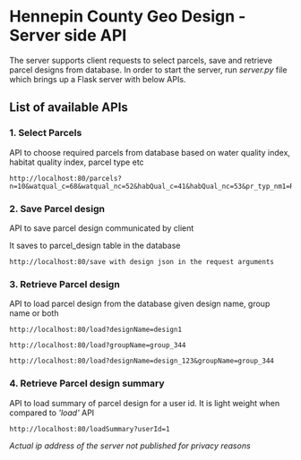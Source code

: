 # Hennepin County Geo Design - Server side API

The server supports client requests to select parcels, save and retrieve parcel designs from database. In order to start the server, run *server.py* file which brings up a Flask server with below APIs.

## List of available APIs
### 1. Select Parcels
API to choose required parcels from database based on water quality index, habitat quality index, parcel type etc
    
    http://localhost:80/parcels?n=10&watqual_c=68&watqual_nc=52&habQual_c=41&habQual_nc=53&pr_typ_nm1=RESIDENTIAL
    
### 2. Save Parcel design
API to save parcel design communicated by client 
    
It saves to parcel_design table in the database
    
    http://localhost:80/save with design json in the request arguments
    
 ### 3. Retrieve Parcel design
API to load parcel design from the database given design name, group name or both   

    http://localhost:80/load?designName=design1
    
    http://localhost:80/load?groupName=group_344
    
    http://localhost:80/load?designName=design_123&groupName=group_344
    
### 4. Retrieve Parcel design summary
API to load summary of parcel design for a user id. It is light weight when compared to *'load'* API
    
    http://localhost:80/loadSummary?userId=1
    
*Actual ip address of the server not published for privacy reasons*

